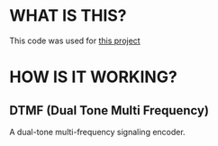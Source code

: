 # WHAT IS THIS?
This code was used for [this project](http://kj.jondell.com)

# HOW IS IT WORKING?

## DTMF (Dual Tone Multi Frequency)
A dual-tone multi-frequency signaling encoder.
